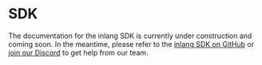 # SDK

<doc-links>
    <doc-link title="Looking for paraglide-js (former SDK-JS)?" icon="material-symbols:paragliding-outline" href="/m/gerre34r/library-inlang-paraglideJs" description="Follow the link to our i18n library"></doc-link>
</doc-links>

The documentation for the inlang SDK is currently under construction and coming soon. In the meantime, please refer to the [inlang SDK on GitHub](https://github.com/inlang/monorepo/blob/main/inlang/source-code/sdk/src/index.ts) or [join our Discord](https://discord.gg/gdMPPWy57R) to get help from our team.
